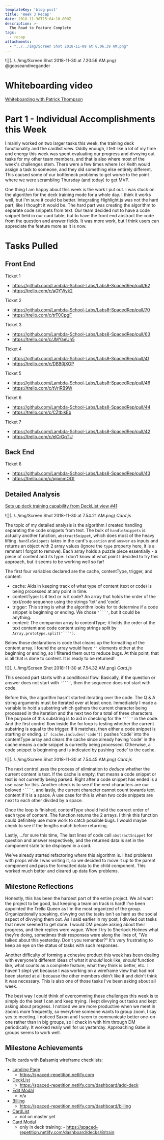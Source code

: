 ```yaml
---
templateKey: 'blog-post'
title: 'Week 3 Recap'
date: 2018-11-30T15:04:10.000Z
description: >-
  The Road to Feature Complete
tags:
  - recap
attachments:
  - "../../img/Screen Shot 2018-11-09 at 8.06.39 AM.png"
---
```



![](../../img/Screen Shot 2018-11-30 at 7.20.56 AM.png)
@gooseandmegander

# Whiteboarding video

[Whiteboarding with Patrick Thompson](https://youtu.be/DaYIJNi3OSY)

# Part 1 - Individual Accomplishments this Week
<!-- Provide a paragraph (5-8 sentences) summarizing the work you did this week, the challenges you faced, the tools you used, and your accomplishments -->
I mainly worked on two larger tasks this week, the training deck functionality and the cardlist view. Oddly enough, I felt like a lot of my time and energy this week was spent evaluating our progress and divvying out tasks for my other team members, and that is also where most of the week's challenges stem. There were a few times where I or Keith would assign a task to someone, and they did something else entirely different. This caused some of our bottleneck problems to get worse to the point where we were scrambling Thursday (and today) to get MVP.

One thing I am happy about this week is the work I put out. I was stuck on the algorithm for the deck training mode for a whole day. I think it works well, but I'm sure it could be better. Integrating Highlight.js was not the hard part, like I thought it would be. The hard part was creating the algorithm to separate code snippets from text. Our team decided not to have a code snippet field in our card table, but to have the front end abstract the code from the question and answer fields. It was more work, but I think users can appreciate the feature more as it is now.

# Tasks Pulled

## Front End
Ticket 1
  - https://github.com/Lambda-School-Labs/Labs8-SpacedRep/pull/62
  - https://trello.com/c/aOYViyk2

Ticket 2
  - https://github.com/Lambda-School-Labs/Labs8-SpacedRep/pull/70
  - https://trello.com/c/trT0CpgF

Ticket 3
 - https://github.com/Lambda-School-Labs/Labs8-SpacedRep/pull/63
 - https://trello.com/c/JMYaeUh5

Ticket 4
 - https://github.com/Lambda-School-Labs/Labs8-SpacedRep/pull/41
 - https://trello.com/c/DBB0jXOP

Ticket 5
 - https://github.com/Lambda-School-Labs/Labs8-SpacedRep/pull/46
 - https://trello.com/c/tVrlRB9W

Ticket 6
 - https://github.com/Lambda-School-Labs/Labs8-SpacedRep/pull/44
 - https://trello.com/c/CZtbikEb

Ticket 7
 - https://github.com/Lambda-School-Labs/Labs8-SpacedRep/pull/42
 - https://trello.com/c/elCrGqTU

## Back End


Ticket 8
 - https://github.com/Lambda-School-Labs/Labs8-SpacedRep/pull/43
 - https://trello.com/c/qipmmOOt

## Detailed Analysis
[Sets up deck training capability from DeckList view #41](https://github.com/Lambda-School-Labs/Labs8-SpacedRep/pull/41)

![](../../img/Screen Shot 2018-11-30 at 7.54.21 AM.png)
_Card.js_

The topic of my detailed analysis is the algorithm I created handling separating the code snippets from text. The bulk of `handleSnippets` is actually another function, `abstractSnippet`, which does most of the heavy lifting. `handleSnippets` takes in the card's `question` and `answer` as inputs and returns an object with 2 array values (ignore the `type` property here, it is a remnant I forgot to remove). Each array holds a puzzle piece essentially - a piece of content and its type. I don't know at what point I decided to try this approach, but it seems to be working well so far!

The first four variables declared are the cache, contentType, trigger, and content:
- cache: Aids in keeping track of what type of content (text or code) is being processed at any point in time.
- contentType: Is it text or is it code? An array that holds the order of the text/code sequence using the strings 'txt' and 'code'.
- trigger: This string is what the algorithm looks for to determine if a code snippet is beginning or ending. We chose `'```'`, but it could be anything.
- content: The companion array to contentType; it holds the order of the text content and code content using strings split by `Array.prototype.split('```')`.

Below those declarations is code that cleans up the formatting of the content array. I found the array would have `''` elements either at the beginning or ending, so I filtered them out to reduce bugs. At this point, that is all that is done to content. It is ready to be returned!




![](../../img/Screen Shot 2018-11-30 at 7.54.32 AM.png)
_Card.js_

This second part starts with a conditional flow. Basically, if the question or answer does not start with `'```'`, then the sequence does not start with code.

Before this, the algorithm hasn't started iterating over the code. The Q & A string arguments must be iterated over at least once. Immediately I made a variable to hold a substring which gathers the current character being processed in the iteration and the next two for a total of three characters. The purpose of this substring is to aid in checking for the `'```'` in the code. And the first control flow inside the for loop is testing whether the current substring is equal to the trigger. If it matches, then either a code snippet is starting or ending. `if (cache.includes('code'))` pushes 'code' into the contentType array and clears the cache since already having 'code' in the cache means a code snippet is currently being processed. Otherwise, a code snippet is beginning and is indicated by pushing 'code' to the cache.

![](../../img/Screen Shot 2018-11-30 at 7.54.45 AM.png)
_Card.js_

The next control uses the process of elimination to _deduce_ whether the current content is text. If the cache is empty, that means a code snippet or text is not currently being parsed. Right after a code snippet has ended is a use case for this. Another check is to see if the next characters are our beloved `'```'`, and lastly, the current character cannot count towards text content if it is a space. A use case for this is when two code snippets are next to each other divided by a space.

Once the loop is finished, contentType should hold the correct order of each type of content. The function returns the 2 arrays. I think this function could definitely use more work to catch possible bugs. I would maybe check to see if the lengths match before returning.

Lastly, ...for sure this time, The last lines of code call `abstractSnippet` for question and answer respectively, and the returned data is set in the component state to be displayed in a card.

We've already started refactoring _where_ this algorithm is. I had problems with props while I was writing it, so we decided to move it up to the parent component and pass the formatted data to the child component. This worked much better and cleared up data flow problems.

## Milestone Reflections

Honestly, this has been the hardest part of the entire project. We all want the project to be good, but keeping a team on track is hard! I've been appointed the Trello Queen as I'm the most organized of the group. Organizationally speaking, divvying out the tasks isn't as hard as the social aspect of divvying them out. As I said earlier in my post, I divvied out tasks that never seemed to get done. I would DM people asking about their progress, and their replies were vague. When I try to Sherlock Holmes what they're doing, sometimes their responses were along the lines of, "We talked about this yesterday. Don't you remember?" It's very frustrating to keep an eye on the status of tasks with such responses.

Another difficulty of forming a cohesive product this week has been dealing with everyone's different ideas of what it _should_ look like, _should_ function like, what counts as a complete feature, what they think is better, etc. I haven't slept yet because I was working on a wireframe view that had not been started at all because the other members didn't like it and didn't think it was necessary. This is also one of those tasks I've been asking about all week.

The best way I could think of overcomming these challenges this week is to simply do the best I can and keep trying. I kept divvying out tasks and kept asking about progress. I noticed we are more productive when we meet in zooms more frequently, so everytime someone wants to group zoom, I say yes to meeting. I noticed Saxon and I seem to communicate better one-on-one rather than in big groups, so I check in with him through DM periodically. It worked really well for us yesterday. Approaching Gabe in groups seems to work well. 


## Milestone Achievements

Trello cards with Balsamiq wireframe checklists:
- [Landing Page](https://trello.com/c/YV3bLdPf)
  - https://spaced-repetition.netlify.com
- [DeckList](https://trello.com/c/yDN5XPjR)
  - https://spaced-repetition.netlify.com/dashboard/add-deck
- [Edit Modal](https://trello.com/c/Y0ixM55A)
  - n/a
- [Billing](https://trello.com/c/Vnv7vZFj)
  - https://spaced-repetition.netlify.com/dashboard/billing
- [CardList](https://trello.com/c/6HvqXo9P)
  - not on master yet
- [Card Modal](https://trello.com/c/VpKhOOUh)
  - only in deck training: - https://spaced-repetition.netlify.com/dashboard/decks/8/train

